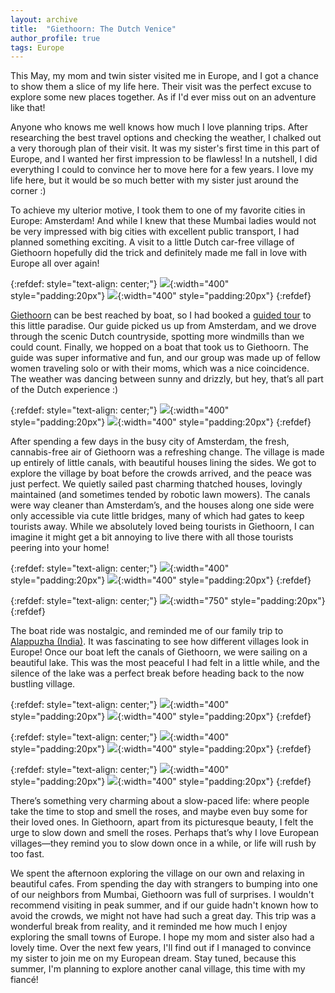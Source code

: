 ```yaml
---
layout: archive
title:  "Giethoorn: The Dutch Venice"
author_profile: true
tags: Europe
---
```


This May, my mom and twin sister visited me in Europe, and I got a chance to show them a slice of my life here. Their visit was the perfect excuse to explore some new places together. As if I'd ever miss out on an adventure like that!

Anyone who knows me well knows how much I love planning trips. After researching the best travel options and checking the weather, I chalked out a very thorough plan of their visit. It was my sister's first time in this part of Europe, and I wanted her first impression to be flawless! In a nutshell, I did everything I could to convince her to move here for a few years. I love my life here, but it would be so much better with my sister just around the corner :)

To achieve my ulterior motive, I took them to one of my favorite cities in Europe: Amsterdam! And while I knew that these Mumbai ladies would not be very impressed with big cities with excellent public transport, I had planned something exciting. A visit to a little Dutch car-free village of Giethoorn hopefully did the trick and definitely made me fall in love with Europe all over again!

{:refdef: style="text-align: center;"}
![](/images/Giethoorn1.jpg){:width="400" style="padding:20px"}
![](/images/Giethoorn3.jpg){:width="400" style="padding:20px"}
{:refdef}

[Giethoorn](https://giethoornvillage.com/) can be best reached by boat, so I had booked a [guided tour](https://www.getyourguide.com/amsterdam-l36/from-amsterdam-giethoorn-small-group-tour-with-boat-ride-t542758/) to this little paradise. Our guide picked us up from Amsterdam, and we drove through the scenic Dutch countryside, spotting more windmills than we could count. Finally, we hopped on a boat that took us to Giethoorn. The guide was super informative and fun, and our group was made up of fellow women traveling solo or with their moms, which was a nice coincidence. The weather was dancing between sunny and drizzly, but hey, that’s all part of the Dutch experience :)

{:refdef: style="text-align: center;"}
![](/images/Giethoorn5.jpg){:width="400" style="padding:20px"}
![](/images/Giethoorn2.jpg){:width="400" style="padding:20px"}
{:refdef}

After spending a few days in the busy city of Amsterdam, the fresh, cannabis-free air of Giethoorn was a refreshing change. The village is made up entirely of little canals, with beautiful houses lining the sides. We got to explore the village by boat before the crowds arrived, and the peace was just perfect. We quietly sailed past charming thatched houses, lovingly maintained (and sometimes tended by robotic lawn mowers). The canals were way cleaner than Amsterdam’s, and the houses along one side were only accessible via cute little bridges, many of which had gates to keep tourists away. While we absolutely loved being tourists in Giethoorn, I can imagine it might get a bit annoying to live there with all those tourists peering into your home!

{:refdef: style="text-align: center;"}
![](/images/Giethoorn4.jpg){:width="400" style="padding:20px"}
![](/images/Giethoorn6.jpg){:width="400" style="padding:20px"}
{:refdef}

{:refdef: style="text-align: center;"}
![](/images/Giethoorn11.jpg){:width="750" style="padding:20px"}
{:refdef}

The boat ride was nostalgic, and reminded me of our family trip to [Alappuzha (India)](https://mugdhak30.github.io/Alappuzha-Venice-of-the-East/). It was fascinating to see how different villages look in Europe! Once our boat left the canals of Giethoorn, we were sailing on a beautiful lake. This was the most peaceful I had felt in a little while, and the silence of the lake was a perfect break before heading back to the now bustling village.

{:refdef: style="text-align: center;"}
![](/images/Giethoorn13.jpg){:width="400" style="padding:20px"}
![](/images/Giethoorn14.jpg){:width="400" style="padding:20px"}
{:refdef}

{:refdef: style="text-align: center;"}
![](/images/Giethoorn7.jpg){:width="400" style="padding:20px"}
![](/images/Giethoorn8.jpg){:width="400" style="padding:20px"}
{:refdef}

{:refdef: style="text-align: center;"}
![](/images/Giethoorn9.jpg){:width="400" style="padding:20px"}
![](/images/Giethoorn12.jpg){:width="400" style="padding:20px"}
{:refdef}

There’s something very charming about a slow-paced life: where people take the time to stop and smell the roses, and maybe even buy some for their loved ones. In Giethoorn, apart from its picturesque beauty, I felt the urge to slow down and smell the roses. Perhaps that’s why I love European villages—they remind you to slow down once in a while, or life will rush by too fast.

We spent the afternoon exploring the village on our own and relaxing in beautiful cafes. From spending the day with strangers to bumping into one of our neighbors from Mumbai, Giethoorn was full of surprises. I wouldn't recommend visiting in peak summer, and if our guide hadn't known how to avoid the crowds, we might not have had such a great day. This trip was a wonderful break from reality, and it reminded me how much I enjoy exploring the small towns of Europe. I hope my mom and sister also had a lovely time. Over the next few years, I'll find out if I managed to convince my sister to join me on my European dream. Stay tuned, because this summer, I'm planning to explore another canal village, this time with my fiancé!